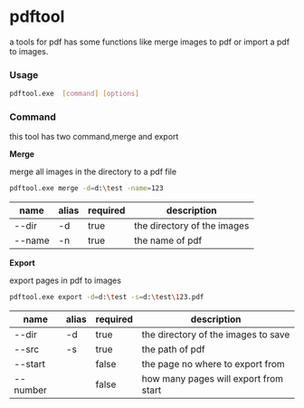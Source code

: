 # pdftool

a tools for pdf has some functions like merge images to pdf or import a pdf to images.



### **Usage**

```bash
pdftool.exe  [command] [options]
```



### **Command**

this tool has two command,merge and export

**Merge**

merge all images in the directory to a pdf file
```bash
pdftool.exe merge -d=d:\test -name=123
```

| name   | alias | required | description                 |
| ------ | ----- | -------- | --------------------------- |
| --dir  | -d    | true     | the directory of the images |
| --name | -n    | true     | the name of pdf             |



**Export**

export pages in pdf to images
```bash
pdftool.exe export -d=d:\test -s=d:\test\123.pdf
```

|  name   | alias | required | description                 |
|  ------ | ----- | -------- | --------------------------- |
|  --dir  | -d    | true     | the directory of the images to save |
|  --src  | -s    | true     | the path of pdf             |
|  --start|       | false    | the page no where to export from |
| --number|       | false    | how many pages will export from start |


